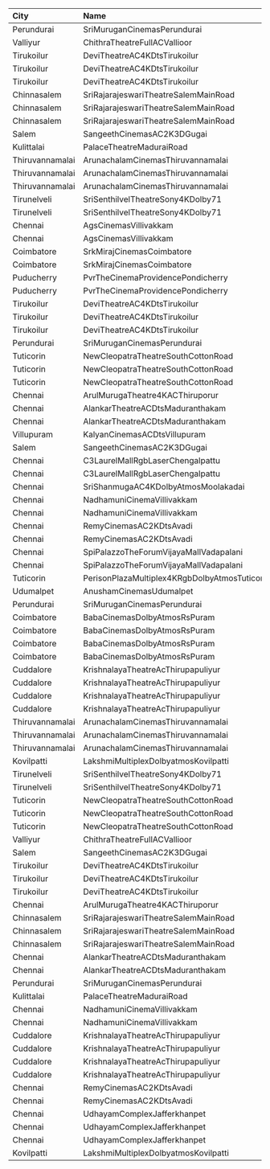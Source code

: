 | City            | Name                                          |  Time | Type         | Price | Capacity | Booked |
| :-------------- | :-------------------------------------------- | ----: | :----------- | ----: | -------: | -----: |
| Perundurai      | SriMuruganCinemasPerundurai                   | 10:30 | Firstclass   |  100₹ |      204 |    100 |
| Valliyur        | ChithraTheatreFullACVallioor                  | 11:00 | FirstClass   |  100₹ |      372 |     22 |
| Tirukoilur      | DeviTheatreAC4KDtsTirukoilur                  | 11:00 | Box          |  130₹ |       32 |     16 |
| Tirukoilur      | DeviTheatreAC4KDtsTirukoilur                  | 11:00 | FirstClass   |   80₹ |      360 |    206 |
| Tirukoilur      | DeviTheatreAC4KDtsTirukoilur                  | 11:00 | SecondClass  |   80₹ |       44 |     44 |
| Chinnasalem     | SriRajarajeswariTheatreSalemMainRoad          | 11:00 | Platinum     |   70₹ |       74 |     38 |
| Chinnasalem     | SriRajarajeswariTheatreSalemMainRoad          | 11:00 | Diamond      |   70₹ |      285 |    143 |
| Chinnasalem     | SriRajarajeswariTheatreSalemMainRoad          | 11:00 | Bronze       |   70₹ |       57 |     29 |
| Salem           | SangeethCinemasAC2K3DGugai                    | 11:15 | Firstclass   |  105₹ |      193 |    102 |
| Kulittalai      | PalaceTheatreMaduraiRoad                      | 11:15 | FirstClass   |   60₹ |      249 |      0 |
| Thiruvannamalai | ArunachalamCinemasThiruvannamalai             | 11:15 | FirstClass   |  100₹ |       50 |     26 |
| Thiruvannamalai | ArunachalamCinemasThiruvannamalai             | 11:15 | SecondClass  |   80₹ |       94 |     52 |
| Thiruvannamalai | ArunachalamCinemasThiruvannamalai             | 11:15 | ThirdClass   |   80₹ |       95 |     39 |
| Tirunelveli     | SriSenthilvelTheatreSony4KDolby71             | 11:30 | Balcony      |  150₹ |      100 |     50 |
| Tirunelveli     | SriSenthilvelTheatreSony4KDolby71             | 11:30 | FirstClass   |  130₹ |      380 |    206 |
| Chennai         | AgsCinemasVillivakkam                         | 12:15 | Pearl        |   60₹ |       10 |      0 |
| Chennai         | AgsCinemasVillivakkam                         | 12:15 | Diamond      |  150₹ |       87 |      0 |
| Coimbatore      | SrkMirajCinemasCoimbatore                     | 12:15 | Executive    |  191₹ |      190 |     95 |
| Coimbatore      | SrkMirajCinemasCoimbatore                     | 12:15 | Special      |   60₹ |       21 |     11 |
| Puducherry      | PvrTheCinemaProvidencePondicherry             | 12:30 | Elite        |  150₹ |      167 |      0 |
| Puducherry      | PvrTheCinemaProvidencePondicherry             | 12:30 | Premium      |  110₹ |       62 |      0 |
| Tirukoilur      | DeviTheatreAC4KDtsTirukoilur                  | 14:00 | Box          |  130₹ |       32 |     16 |
| Tirukoilur      | DeviTheatreAC4KDtsTirukoilur                  | 14:00 | FirstClass   |   80₹ |      360 |    206 |
| Tirukoilur      | DeviTheatreAC4KDtsTirukoilur                  | 14:00 | SecondClass  |   80₹ |       44 |     44 |
| Perundurai      | SriMuruganCinemasPerundurai                   | 14:15 | Firstclass   |  100₹ |      204 |    100 |
| Tuticorin       | NewCleopatraTheatreSouthCottonRoad            | 14:30 | Box          |  100₹ |       32 |     32 |
| Tuticorin       | NewCleopatraTheatreSouthCottonRoad            | 14:30 | BalconyAC    |  100₹ |      100 |      9 |
| Tuticorin       | NewCleopatraTheatreSouthCottonRoad            | 14:30 | FirstClassAC |  100₹ |      569 |     29 |
| Chennai         | ArulMurugaTheatre4KACThiruporur               | 14:30 | FirstClass   |  100₹ |      502 |    126 |
| Chennai         | AlankarTheatreACDtsMaduranthakam              | 14:30 | Gold         |  100₹ |      100 |     51 |
| Chennai         | AlankarTheatreACDtsMaduranthakam              | 14:30 | Silver       |  100₹ |      446 |     52 |
| Villupuram      | KalyanCinemasACDtsVillupuram                  | 14:30 | Balcony      |  165₹ |      155 |     92 |
| Salem           | SangeethCinemasAC2K3DGugai                    | 14:45 | Firstclass   |  105₹ |      193 |    102 |
| Chennai         | C3LaurelMallRgbLaserChengalpattu              | 14:45 | Platinum     |  150₹ |      224 |     24 |
| Chennai         | C3LaurelMallRgbLaserChengalpattu              | 14:45 | Silver       |  150₹ |       40 |      0 |
| Chennai         | SriShanmugaAC4KDolbyAtmosMoolakadai           | 15:00 | FirstClass   |  110₹ |      682 |    351 |
| Chennai         | NadhamuniCinemaVillivakkam                    | 15:00 | Balcony      |  110₹ |      134 |    134 |
| Chennai         | NadhamuniCinemaVillivakkam                    | 15:00 | FirstClass   |  100₹ |      473 |    294 |
| Chennai         | RemyCinemasAC2KDtsAvadi                       | 15:00 | FirstClass   |  120₹ |      206 |     96 |
| Chennai         | RemyCinemasAC2KDtsAvadi                       | 15:00 | SecondClass  |  120₹ |      294 |    144 |
| Chennai         | SpiPalazzoTheForumVijayaMallVadapalani        | 16:05 | Elite        |  191₹ |      104 |     19 |
| Chennai         | SpiPalazzoTheForumVijayaMallVadapalani        | 16:05 | Budget       |   60₹ |       14 |      7 |
| Tuticorin       | PerisonPlazaMultiplex4KRgbDolbyAtmosTuticorin | 17:00 | Premium      |  150₹ |      211 |      0 |
| Udumalpet       | AnushamCinemasUdumalpet                       | 18:00 | First        |  120₹ |      664 |    497 |
| Perundurai      | SriMuruganCinemasPerundurai                   | 18:15 | Firstclass   |  100₹ |      204 |    100 |
| Coimbatore      | BabaCinemasDolbyAtmosRsPuram                  | 18:15 | Box          |  160₹ |       29 |      0 |
| Coimbatore      | BabaCinemasDolbyAtmosRsPuram                  | 18:15 | Elite        |  160₹ |      258 |      0 |
| Coimbatore      | BabaCinemasDolbyAtmosRsPuram                  | 18:15 | Gold         |  120₹ |      600 |    366 |
| Coimbatore      | BabaCinemasDolbyAtmosRsPuram                  | 18:15 | ThirdClass   |   65₹ |       93 |     93 |
| Cuddalore       | KrishnalayaTheatreAcThirupapuliyur            | 18:15 | Balcony      |  130₹ |       80 |      4 |
| Cuddalore       | KrishnalayaTheatreAcThirupapuliyur            | 18:15 | 1FirstClass  |  120₹ |      233 |      0 |
| Cuddalore       | KrishnalayaTheatreAcThirupapuliyur            | 18:15 | 2SecondClass |  100₹ |      212 |      0 |
| Cuddalore       | KrishnalayaTheatreAcThirupapuliyur            | 18:15 | 3ThirdClass  |   55₹ |      142 |      0 |
| Thiruvannamalai | ArunachalamCinemasThiruvannamalai             | 18:15 | FirstClass   |  100₹ |       50 |     26 |
| Thiruvannamalai | ArunachalamCinemasThiruvannamalai             | 18:15 | SecondClass  |   80₹ |       94 |     52 |
| Thiruvannamalai | ArunachalamCinemasThiruvannamalai             | 18:15 | ThirdClass   |   80₹ |       95 |     39 |
| Kovilpatti      | LakshmiMultiplexDolbyatmosKovilpatti          | 18:30 | Platinum     |  120₹ |      208 |      0 |
| Tirunelveli     | SriSenthilvelTheatreSony4KDolby71             | 18:30 | Balcony      |  150₹ |      100 |     50 |
| Tirunelveli     | SriSenthilvelTheatreSony4KDolby71             | 18:30 | FirstClass   |  130₹ |      380 |    206 |
| Tuticorin       | NewCleopatraTheatreSouthCottonRoad            | 18:30 | Box          |  100₹ |       32 |     32 |
| Tuticorin       | NewCleopatraTheatreSouthCottonRoad            | 18:30 | BalconyAC    |  100₹ |      100 |      7 |
| Tuticorin       | NewCleopatraTheatreSouthCottonRoad            | 18:30 | FirstClassAC |  100₹ |      569 |     29 |
| Valliyur        | ChithraTheatreFullACVallioor                  | 18:30 | FirstClass   |  100₹ |      372 |     22 |
| Salem           | SangeethCinemasAC2K3DGugai                    | 18:45 | Firstclass   |  105₹ |      193 |    102 |
| Tirukoilur      | DeviTheatreAC4KDtsTirukoilur                  | 21:30 | Box          |  130₹ |       32 |     16 |
| Tirukoilur      | DeviTheatreAC4KDtsTirukoilur                  | 21:30 | FirstClass   |   80₹ |      360 |    206 |
| Tirukoilur      | DeviTheatreAC4KDtsTirukoilur                  | 21:30 | SecondClass  |   80₹ |       44 |     44 |
| Chennai         | ArulMurugaTheatre4KACThiruporur               | 21:30 | FirstClass   |  100₹ |      502 |    126 |
| Chinnasalem     | SriRajarajeswariTheatreSalemMainRoad          | 21:30 | Platinum     |   70₹ |       74 |     38 |
| Chinnasalem     | SriRajarajeswariTheatreSalemMainRoad          | 21:30 | Diamond      |   70₹ |      285 |    143 |
| Chinnasalem     | SriRajarajeswariTheatreSalemMainRoad          | 21:30 | Bronze       |   70₹ |       57 |     29 |
| Chennai         | AlankarTheatreACDtsMaduranthakam              | 21:30 | Gold         |  100₹ |      100 |     51 |
| Chennai         | AlankarTheatreACDtsMaduranthakam              | 21:30 | Silver       |  100₹ |      446 |     52 |
| Perundurai      | SriMuruganCinemasPerundurai                   | 21:45 | Firstclass   |  100₹ |      204 |    100 |
| Kulittalai      | PalaceTheatreMaduraiRoad                      | 22:00 | FirstClass   |   60₹ |      249 |      0 |
| Chennai         | NadhamuniCinemaVillivakkam                    | 22:00 | Balcony      |  110₹ |      134 |    134 |
| Chennai         | NadhamuniCinemaVillivakkam                    | 22:00 | FirstClass   |  100₹ |      473 |    294 |
| Cuddalore       | KrishnalayaTheatreAcThirupapuliyur            | 22:00 | Balcony      |  130₹ |       80 |      4 |
| Cuddalore       | KrishnalayaTheatreAcThirupapuliyur            | 22:00 | 1FirstClass  |  120₹ |      233 |      0 |
| Cuddalore       | KrishnalayaTheatreAcThirupapuliyur            | 22:00 | 2SecondClass |  100₹ |      212 |      0 |
| Cuddalore       | KrishnalayaTheatreAcThirupapuliyur            | 22:00 | 3ThirdClass  |   55₹ |      142 |      0 |
| Chennai         | RemyCinemasAC2KDtsAvadi                       | 22:00 | FirstClass   |  120₹ |      206 |     96 |
| Chennai         | RemyCinemasAC2KDtsAvadi                       | 22:00 | SecondClass  |  120₹ |      294 |    144 |
| Chennai         | UdhayamComplexJafferkhanpet                   | 22:15 | FirstClass   |  112₹ |      213 |    111 |
| Chennai         | UdhayamComplexJafferkhanpet                   | 22:15 | SecondClass  |  105₹ |       70 |     35 |
| Chennai         | UdhayamComplexJafferkhanpet                   | 22:15 | ThirdClass   |   50₹ |       32 |     16 |
| Kovilpatti      | LakshmiMultiplexDolbyatmosKovilpatti          | 22:30 | Platinum     |  120₹ |      208 |      0 |